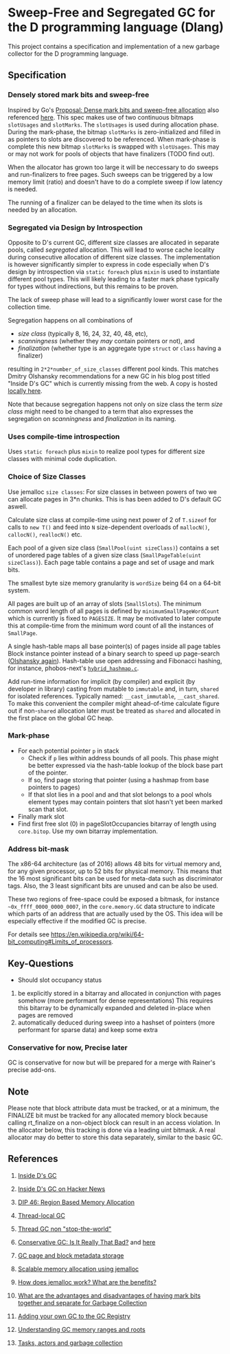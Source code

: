 # Sweep-Free and Segregated GC for the D programming language (Dlang)

This project contains a specification and implementation of a new garbage
collector for the D programming language.

## Specification

### Densely stored mark bits and sweep-free

Inspired by Go's [Proposal: Dense mark bits and sweep-free
allocation](https://github.com/golang/proposal/blob/master/design/12800-sweep-free-alloc.md)
also referenced [here](https://github.com/golang/go/issues/12800). This spec
makes use of two continuous bitmaps `slotUsages` and `slotMarks`. The
`slotUsages` is used during allocation phase. During the mark-phase, the bitmap
`slotMarks` is zero-initialized and filled in as pointers to slots are
discovered to be referenced. When mark-phase is complete this new bitmap
`slotMarks` is swapped with `slotUsages`. This may or may not work for pools of
objects that have finalizers (TODO find out).

When the allocator has grown too large it will be neccessary to do sweeps and
run-finalizers to free pages. Such sweeps can be triggered by a low memory limit
(ratio) and doesn't have to do a complete sweep if low latency is
needed.

The running of a finalizer can be delayed to the time when its slots is needed
by an allocation.

### Segregated via Design by Introspection

Opposite to D's current GC, different size classes are allocated in separate
pools, called *segregated* allocation. This will lead to worse cache locality
during consecutive allocation of different size classes. The implementation is
however significantly simpler to express in code especially when D's design by
introspection via `static foreach` plus `mixin` is used to instantiate different
pool types. This will likely leading to a faster mark phase typically for types
without indirections, but this remains to be proven.

The lack of sweep phase will lead to a significantly lower worst case for the
collection time.

Segregation happens on all combinations of

- *size class* (typically 8, 16, 24, 32, 40, 48, etc),
- *scanningness* (whether they *may* contain pointers or not), and
- *finalization* (whether type is an aggregate type `struct` or
  `class` having a finalizer)

resulting in `2*2*number_of_size_classes` different pool kinds. This matches
Dmitry Olshansky recommendations for a new GC in his blog post titled "Inside
D's GC" which is currently missing from the web. A copy is hosted [locally
here](./inside-d-gc-by-dmitry-olshansky.md).

Note that because segregation happens not only on size class the term *size
class* might need to be changed to a term that also expresses the segregation on
*scanningness* and *finalization* in its naming.

### Uses compile-time introspection

Uses `static foreach` plus `mixin` to realize pool types for different size
classes with minimal code duplication.

### Choice of Size Classes

Use jemalloc `size classes`: For size classes in between powers of two we can
allocate pages in 3*n chunks. This is has been added to D's default GC aswell.

Calculate size class at compile-time using next power of 2 of `T.sizeof` for
calls to `new T()` and feed into `N` size-dependent overloads of `mallocN()`,
`callocN()`, `reallocN()` etc.

Each pool of a given size class (`SmallPool(uint sizeClass)`) contains a set of
unordered page tables of a given size class (`SmallPageTable(uint
sizeClass)`). Each page table contains a page and set of usage and mark bits.

The smallest byte size memory granularity is `wordSize` being 64 on a 64-bit
system.

All pages are built up of an array of slots (`SmallSlots`). The minimum common
word length of all pages is defined by `minimumSmallPageWordCount` which is
currently is fixed to `PAGESIZE`. It may be motivated to later compute this at
compile-time from the minimum word count of all the instances of `SmallPage`.

A single hash-table maps all base pointer(s) of pages inside all page tables
Block instance pointer instead of a binary search to speed up page-search
([Olshansky again](./inside-d-gc-by-dmitry-olshansky.md)). Hash-table use open
addressing and Fibonacci hashing, for instance, phobos-next's
[`hybrid_hashmap.c`](https://github.com/nordlow/phobos-next/blob/master/src/hybrid_hashmap.d).

Add run-time information for implicit (by compiler) and explicit (by developer
in library) casting from mutable to `immutable` and, in turn, `shared` for
isolated references.  Typically named: `__cast_immutable`, `__cast_shared`. To
make this convenient the compiler might ahead-of-time calculate figure out if
non-`shared` allocation later must be treated as `shared` and allocated in the
first place on the global GC heap.

### Mark-phase

- For each potential pointer `p` in stack
  - Check if `p` lies within address bounds of all pools. This phase might be
    better expressed via the hash-table lookup of the block base part of the
    pointer.
  - If so, find page storing that pointer (using a hashmap from base pointers to pages)
  - If that slot lies in a pool and and that slot belongs to a pool whols
    element types may contain pointers that slot hasn't yet been marked scan that
    slot.
- Finally mark slot
- Find first free slot (0) in pageSlotOccupancies bitarray of length using
  `core.bitop`. Use my own bitarray implementation.

### Address bit-mask

The x86-64 architecture (as of 2016) allows 48 bits for virtual memory and, for
any given processor, up to 52 bits for physical memory. This means that the 16
most significant bits can be used for meta-data such as discriminator
tags. Also, the 3 least significant bits are unused and can be also be used.

These two regions of free-space could be exposed a bitmask, for instance
`~0x_ffff_0000_0000_0007`, in the `core.memory.GC` data structure to indicate
which parts of an address that are actually used by the OS. This idea will be
especially effective if the modified GC is precise.

For details see https://en.wikipedia.org/wiki/64-bit_computing#Limits_of_processors.

## Key-Questions

- Should slot occupancy status

1. be explicitly stored in a bitarray and allocated in conjunction with
pages somehow (more performant for dense representations) This requires this
bitarray to be dynamically expanded and deleted in-place when pages are
removed
2. automatically deduced during sweep into a hashset of pointers (more
performant for sparse data) and keep some extra

### Conservative for now, Precise later

GC is conservative for now but will be prepared for a merge with Rainer's
precise add-ons.

## Note

Please note that block attribute data must be tracked, or at a minimum, the
FINALIZE bit must be tracked for any allocated memory block because calling
rt_finalize on a non-object block can result in an access violation.  In the
allocator below, this tracking is done via a leading uint bitmask.  A real
allocator may do better to store this data separately, similar to the basic GC.

## References

1. [Inside D's GC](https://olshansky.me/gc/runtime/dlang/2017/06/14/inside-d-gc.html)

1. [Inside D's GC on Hacker News](https://news.ycombinator.com/item?id=14592457)

2. [DIP 46: Region Based Memory Allocation](https://wiki.dlang.org/DIP46)

3. [Thread-local GC](https://forum.dlang.org/thread/xiaxgllobsiiuttavivb@forum.dlang.org)

4. [Thread GC non "stop-the-world"](https://forum.dlang.org/post/dnxgbumzenupviqymhrg@forum.dlang.org)

5. [Conservative GC: Is It Really That Bad?](https://www.excelsiorjet.com/blog/articles/conservative-gc-is-it-really-that-bad/)
   and [here](https://forum.dlang.org/thread/qperkcrrngfsbpbumydc@forum.dlang.org)

6. [GC page and block metadata storage](https://forum.dlang.org/thread/fvmiudfposhggpjgtluf@forum.dlang.org)

7. [Scalable memory allocation using jemalloc](https://www.facebook.com/notes/facebook-engineering/scalable-memory-allocation-using-jemalloc/480222803919/)

8. [How does jemalloc work? What are the benefits?](https://stackoverflow.com/questions/1624726/how-does-jemalloc-work-what-are-the-benefits)

9. [What are the advantages and disadvantages of having mark bits together and separate for Garbage Collection](https://stackoverflow.com/questions/23057531/what-are-the-advantages-and-disadvantages-of-having-mark-bits-together-and-separ)

10. [Adding your own GC to the GC Registry](https://dlang.org/spec/garbage.html#gc_registry)

11. [Understanding GC memory ranges and roots](https://forum.dlang.org/post/uiuedvfnftsnbpmkchyq@forum.dlang.org)

12. [Tasks, actors and garbage collection](https://forum.dlang.org/post/yqdwgbzkmutjzfdhotst@forum.dlang.org)
